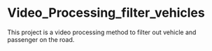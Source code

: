 # Video_Processing_filter_vehicles
This project is a video processing method to filter out vehicle and passenger on the road.
